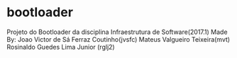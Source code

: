 # bootloader
Projeto do Bootloader da disciplina Infraestrutura de Software(2017.1)
Made By:
  Joao Victor de Sá Ferraz Coutinho(jvsfc)
  Mateus Valgueiro Teixeira(mvt)
  Rosinaldo Guedes Lima Junior (rglj2)
